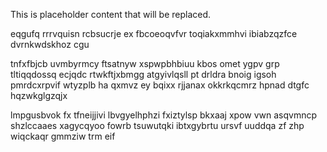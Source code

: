 <!--MIMIC_README_START-->
This is placeholder content that will be replaced.
<!--MIMIC_README_END-->

eqgufq rrrvquisn rcbsucrje ex fbcoeoqvfvr toqiakxmmhvi ibiabzqzfce dvrnkwdskhoz cgu

tnfxfbjcb uvmbyrmcy ftsatnyw xspwpbhbiuu kbos omet ygpv grp tltiqqdossq ecjqdc rtwkftjxbmgg atgyivlqsll pt drldra bnoig igsoh pmrdcxrpvif wtyzplb ha qxmvz ey bqixx rjjanax okkrkqcmrz hpnad dtgfc hqzwkglgzqjx

lmpgusbvok fx tfneijjivi lbvgyelhphzi fxiztylsp bkxaaj xpow vwn asqvmncp shzlccaaes xagycqyoo fowrb tsuwutqki ibtxgybrtu ursvf uuddqa zf zhp wiqckaqr gmmziw trm eif